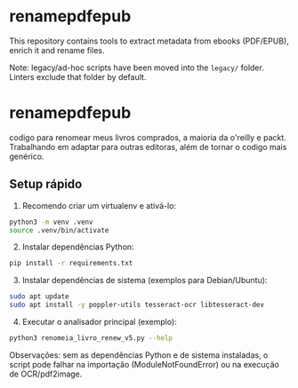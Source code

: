 # renamepdfepub
This repository contains tools to extract metadata from ebooks (PDF/EPUB), enrich it and rename files.

Note: legacy/ad-hoc scripts have been moved into the `legacy/` folder. Linters exclude that folder by default.
# renamepdfepub
codigo para renomear meus livros comprados, a maioria da o'reilly e packt. Trabalhando em adaptar para outras editoras, além de tornar o codigo mais genérico.

## Setup rápido

1. Recomendo criar um virtualenv e ativá-lo:

```bash
python3 -m venv .venv
source .venv/bin/activate
```

2. Instalar dependências Python:

```bash
pip install -r requirements.txt
```

3. Instalar dependências de sistema (exemplos para Debian/Ubuntu):

```bash
sudo apt update
sudo apt install -y poppler-utils tesseract-ocr libtesseract-dev
```

4. Executar o analisador principal (exemplo):

```bash
python3 renomeia_livro_renew_v5.py --help
```

Observações: sem as dependências Python e de sistema instaladas, o script pode falhar na importação (ModuleNotFoundError) ou na execução de OCR/pdf2image.
